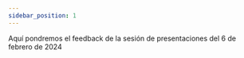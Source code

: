 ```yaml
---
sidebar_position: 1
---
```


Aquí pondremos el feedback de la sesión de presentaciones del 6 de febrero de 2024